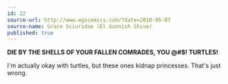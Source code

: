 ```yaml
---
id: 22
source-url: http://www.egscomics.com/?date=2010-05-07
source-name: Grace Sciuridae (El Goonish Shive)
published: true
---
```

 **DIE BY THE SHELLS OF YOUR FALLEN COMRADES, YOU @#$! TURTLES!**

 I'm actually okay with turtles, but these ones kidnap princesses. That's just wrong.
